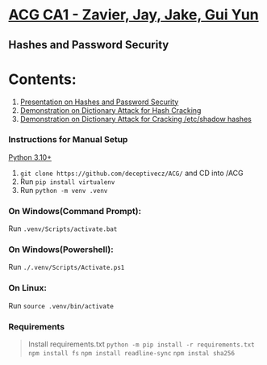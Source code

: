 # [ACG CA1 - Zavier, Jay, Jake, Gui Yun](https://github.com/deceptivecz/ACG)
## Hashes and Password Security


# Contents:
1.  [Presentation on Hashes and Password Security](https://docs.google.com/presentation/d/1HYUB_dm9PnOGj4p6uIEWgwSh6N6cqAhE-BWyugScz2Q/edit#slide=id.g17963b9726f_0_202)
2.  [Demonstration on Dictionary Attack for Hash Cracking](https://github.com/deceptivecz/ACG/tree/main/Demonstration/hashcracker)
3.  [Demonstration on Dictionary Attack for Cracking /etc/shadow hashes](https://github.com/deceptivecz/ACG/tree/main/Demonstration/linux%20administration)


### Instructions for Manual Setup
[Python 3.10+](https://www.python.org/downloads/release/python-3102/)
1. `git clone https://github.com/deceptivecz/ACG/` and CD into /ACG
2. Run `pip install virtualenv`
3. Run `python -m venv .venv`
### On Windows(Command Prompt): 
Run `.venv/Scripts/activate.bat`
### On Windows(Powershell):
Run `./.venv/Scripts/Activate.ps1`
### On Linux:
Run `source .venv/bin/activate`

### Requirements
> Install requirements.txt
> `python -m pip install -r requirements.txt`
> `npm install fs`
> `npm install readline-sync`
> `npm instal sha256`